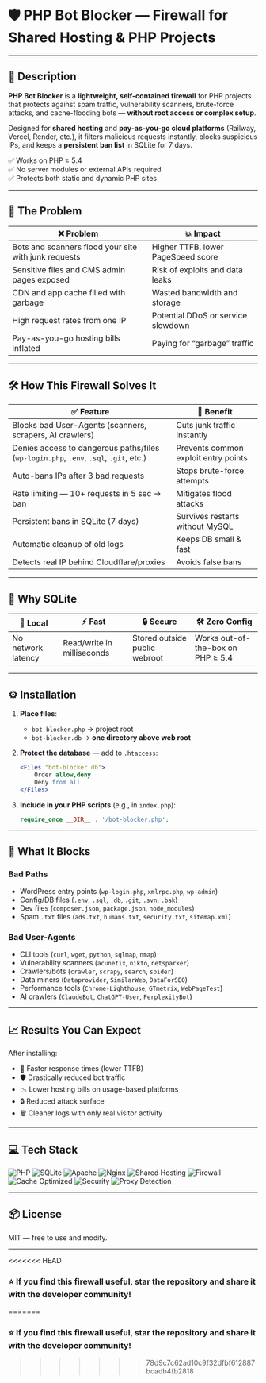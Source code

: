 # 🛡 PHP Bot Blocker — Firewall for Shared Hosting & PHP Projects

---

## 📜 Description

**PHP Bot Blocker** is a **lightweight, self-contained firewall** for PHP projects that protects against spam traffic, vulnerability scanners, brute-force attacks, and cache-flooding bots — **without root access or complex setup**.  

Designed for **shared hosting** and **pay-as-you-go cloud platforms** (Railway, Vercel, Render, etc.), it filters malicious requests instantly, blocks suspicious IPs, and keeps a **persistent ban list** in SQLite for 7 days.  

✅ Works on PHP ≥ 5.4  
✅ No server modules or external APIs required  
✅ Protects both static and dynamic PHP sites  

---

## 🚨 The Problem

| ❌ Problem | 💥 Impact |
|-----------|----------|
| Bots and scanners flood your site with junk requests | Higher TTFB, lower PageSpeed score |
| Sensitive files and CMS admin pages exposed | Risk of exploits and data leaks |
| CDN and app cache filled with garbage | Wasted bandwidth and storage |
| High request rates from one IP | Potential DDoS or service slowdown |
| Pay-as-you-go hosting bills inflated | Paying for “garbage” traffic |

---

## 🛠 How This Firewall Solves It

| ✅ Feature | 🚀 Benefit |
|-----------|-----------|
| Blocks bad User-Agents (scanners, scrapers, AI crawlers) | Cuts junk traffic instantly |
| Denies access to dangerous paths/files (`wp-login.php`, `.env`, `.sql`, `.git`, etc.) | Prevents common exploit entry points |
| Auto-bans IPs after 3 bad requests | Stops brute-force attempts |
| Rate limiting — 10+ requests in 5 sec → ban | Mitigates flood attacks |
| Persistent bans in SQLite (7 days) | Survives restarts without MySQL |
| Automatic cleanup of old logs | Keeps DB small & fast |
| Detects real IP behind Cloudflare/proxies | Avoids false bans |

---

## 📌 Why SQLite

| 📍 Local | ⚡ Fast | 🔒 Secure | 🛠 Zero Config |
|----------|--------|-----------|---------------|
| No network latency | Read/write in milliseconds | Stored outside public webroot | Works out-of-the-box on PHP ≥ 5.4 |

---

## ⚙️ Installation

1. **Place files**:  
   - `bot-blocker.php` → project root  
   - `bot-blocker.db` → **one directory above web root**  

2. **Protect the database** — add to `.htaccess`:  
   ```apache
   <Files "bot-blocker.db">
       Order allow,deny
       Deny from all
   </Files>

3. **Include in your PHP scripts** (e.g., in `index.php`):

   ```php
   require_once __DIR__ . '/bot-blocker.php';
   ```

---

## 🚫 What It Blocks

### Bad Paths

* WordPress entry points (`wp-login.php`, `xmlrpc.php`, `wp-admin`)
* Config/DB files (`.env`, `.sql`, `.db`, `.git`, `.svn`, `.bak`)
* Dev files (`composer.json`, `package.json`, `node_modules`)
* Spam `.txt` files (`ads.txt`, `humans.txt`, `security.txt`, `sitemap.xml`)

### Bad User-Agents

* CLI tools (`curl`, `wget`, `python`, `sqlmap`, `nmap`)
* Vulnerability scanners (`acunetix`, `nikto`, `netsparker`)
* Crawlers/bots (`crawler`, `scrapy`, `search`, `spider`)
* Data miners (`Dataprovider`, `SimilarWeb`, `DataForSEO`)
* Performance tools (`Chrome-Lighthouse`, `GTmetrix`, `WebPageTest`)
* AI crawlers (`ClaudeBot`, `ChatGPT-User`, `PerplexityBot`)

---

## 📈 Results You Can Expect

After installing:

* 🚀 Faster response times (lower TTFB)
* 🛡 Drastically reduced bot traffic
* 📉 Lower hosting bills on usage-based platforms
* 🔒 Reduced attack surface
* 🗑 Cleaner logs with only real visitor activity

---

## 💻 Tech Stack

![PHP](https://img.shields.io/badge/php-%23777BB4.svg?style=for-the-badge\&logo=php\&logoColor=white)
![SQLite](https://img.shields.io/badge/sqlite-%23003B57.svg?style=for-the-badge\&logo=sqlite\&logoColor=white)
![Apache](https://img.shields.io/badge/apache-%23D42029.svg?style=for-the-badge\&logo=apache\&logoColor=white)
![Nginx](https://img.shields.io/badge/nginx-%23009639.svg?style=for-the-badge\&logo=nginx\&logoColor=white)
![Shared Hosting](https://img.shields.io/badge/shared_hosting-%23FFA500.svg?style=for-the-badge\&logo=server\&logoColor=white)
![Firewall](https://img.shields.io/badge/firewall-%23C41E3A.svg?style=for-the-badge\&logo=shield\&logoColor=white)
![Cache Optimized](https://img.shields.io/badge/cache%20optimized-%23F5A623.svg?style=for-the-badge\&logo=cache\&logoColor=white)
![Security](https://img.shields.io/badge/security-%234CAF50.svg?style=for-the-badge\&logo=security\&logoColor=white)
![Proxy Detection](https://img.shields.io/badge/proxy%20detection-%2300BFFF.svg?style=for-the-badge\&logo=network\&logoColor=white)

---

## 📦 License

MIT — free to use and modify.

---

<<<<<<< HEAD
### ⭐ If you find this firewall useful, **star the repository** and share it with the developer community!
=======
### ⭐ If you find this firewall useful, **star the repository** and share it with the developer community!
>>>>>>> 78d9c7c62ad10c9f32dfbf612887bcadb4fb2818
